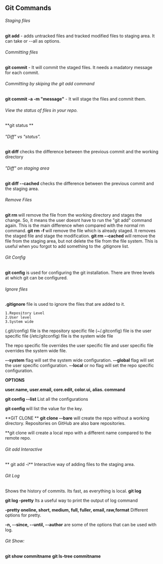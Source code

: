 ## Git Commands

###### Staging files 
**git add** - adds untracked files and tracked modified files to staging area. It can take <filename> or --all as options. 

###### Committing files
**git commit** - It will commit the staged files. It needs a madatory message for each commit.

###### Committing by skiping the git add command
**git commit -a -m "message"** - It will stage the files and commit them.

###### View the status of files in your repo.
**git status ** 

###### "Diff" vs "status".
**git diff** checks the difference between the previous commit and the working directory

###### "Diff" on staging area
**git diff --cached** checks the difference between the previous commit and the staging area.


###### Remove Files
**git rm <filename>** will remove the file from the working directory and stages the change. So, it means the user doesnt have to run the "git add" command again. This is the main difference when compared with the normal rm command.
**git rm -f <filename>** will remove the file which is already staged. It removes the staged file and stage the modification. 
**git rm --cached <filename>** will remove the file from the staging area, but not delete the file from the file system. This is useful when you forgot to add something to the .gitignore list.

###### Git Config
**git config** is used for configuring the git installation. There are three levels at which git can be configured. 

###### Ignore files
**.gitignore** file is used to ignore the files that are added to it.

	1.Repository Level
	2.User level
	3.System wide
(.git/config) file is the repository specific file
(~/.gitconfig) file is the user specific file
(/etc/gitconfig) file is the system wide file

The repo specific file overrides the user specific file and user specific file overrides the system wide file.

**--system** flag will set the system wide configuration.
**--global** flag will set the user specific configuration.
**--local** or no flag will set the repo specific configuration.

**OPTIONS**

**user.name, user.email, core.edit, color.ui, alias.<somename> command**

**git config --list** List all the configurations 

**git config <keyname>** will list the value for the key.

**GIT CLONE **
**git clone --bare** will create the repo without a working directory. Repositories on GitHub are also bare repositories. 

**git clone <repo url> <reponame> will create a local repo with a different name compared to the remote repo.

###### Git add Interactive
** git add -i** Interactive way of adding files to the staging area. 


###### Git Log
Shows the history of commits. Its fast, as everything is local.
**git log**

**git log -pretty** Its a useful way to print the output of log command

**-pretty oneline, short, medium, full, fuller, email, raw,format** Different options for pretty.

**-n, --since, --until, --author** are some of the options that can be used with log. 

###### Git Show:
**git show commitname**
**git ls-tree commitname**

 
